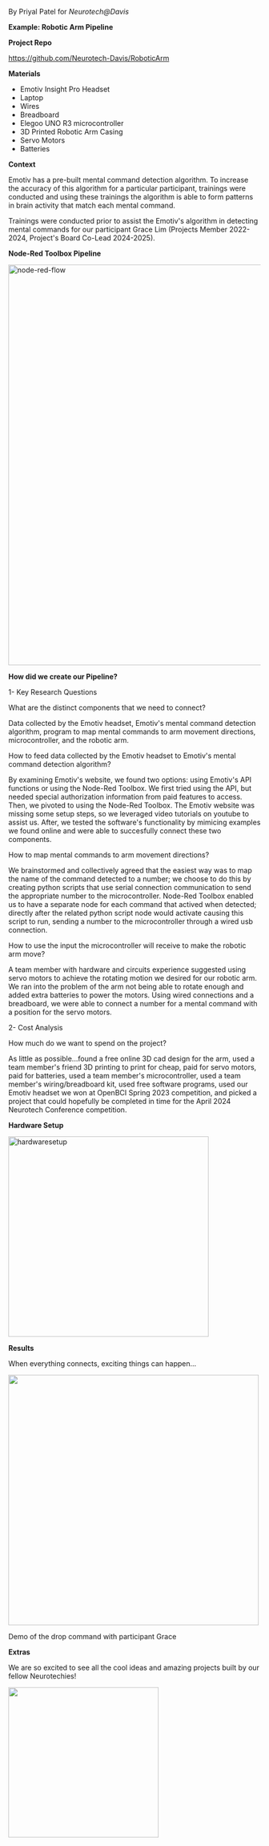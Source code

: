 By Priyal Patel for _Neurotech@Davis_

**Example: Robotic Arm Pipeline**

**Project Repo**

https://github.com/Neurotech-Davis/RoboticArm

**Materials**

- Emotiv Insight Pro Headset
- Laptop
- Wires
- Breadboard
- Elegoo UNO R3 microcontroller
- 3D Printed Robotic Arm Casing
- Servo Motors
- Batteries

**Context**

Emotiv has a pre-built mental command detection algorithm. To increase the accuracy of this algorithm for a particular participant, trainings were conducted and using these trainings the algorithm is able to form patterns in brain activity that match each mental command.

Trainings were conducted prior to assist the Emotiv's algorithm in detecting mental commands for our participant Grace Lim (Projects Member 2022-2024, Project's Board Co-Lead 2024-2025).

**Node-Red Toolbox Pipeline**

<img width="800" alt="node-red-flow" src="https://github.com/user-attachments/assets/07a59355-a171-4869-8ca6-034cf1221e5a">

**How did we create our Pipeline?**

1- Key Research Questions

What are the distinct components that we need to connect?

Data collected by the Emotiv headset, Emotiv's mental command detection algorithm, program to map mental commands to arm movement directions, microcontroller, and the robotic arm.

How to feed data collected by the Emotiv headset to Emotiv's mental command detection algorithm?

By examining Emotiv's website, we found two options: using Emotiv's API functions or using the Node-Red Toolbox. We first tried using the API, but needed special authorization information from paid features to access. Then, we pivoted to using the Node-Red Toolbox. The Emotiv website was missing some setup steps, so we leveraged video tutorials on youtube to assist us. After, we tested the software's functionality by mimicing examples we found online and were able to succesfully connect these two components.

How to map mental commands to arm movement directions?

We brainstormed and collectively agreed that the easiest way was to map the name of the command detected to a number; we choose to do this by creating python scripts that use serial connection communication to send the appropriate number to the microcontroller. Node-Red Toolbox enabled us to have a separate node for each command that actived when detected; directly after the related python script node would activate causing this script to run, sending a number to the microcontroller through a wired usb connection.

How to use the input the microcontroller will receive to make the robotic arm move?

A team member with hardware and circuits experience suggested using servo motors to achieve the rotating motion we desired for our robotic arm. We ran into the problem of the arm not being able to rotate enough and added extra batteries to power the motors. Using wired connections and a breadboard, we were able to connect a number for a mental command with a position for the servo motors.

2- Cost Analysis

How much do we want to spend on the project?

As little as possible...found a free online 3D cad design for the arm, used a team member's friend 3D printing to print for cheap, paid for servo motors, paid for batteries, used a team member's microcontroller, used a team member's wiring/breadboard kit, used free software programs, used our Emotiv headset we won at OpenBCI Spring 2023 competition, and picked a project that could hopefully be completed in time for the April 2024 Neurotech Conference competition.

**Hardware Setup**

<img width="400" alt="hardwaresetup" src="https://github.com/user-attachments/assets/f8d44e46-ab60-4bcc-9f3d-3159aa3588c1">

**Results**

When everything connects, exciting things can happen...

<img src="https://github.com/user-attachments/assets/ddef32f0-1915-4129-921f-6974b1aaccd5" width="500">

Demo of the drop command with participant Grace

**Extras**

We are so excited to see all the cool ideas and amazing projects built by our fellow Neurotechies!

<img src="https://github.com/user-attachments/assets/0146e680-affd-49e7-8442-74634ccc68ef" width="300">








